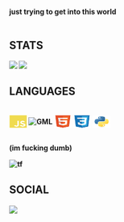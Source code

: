 <strong>just trying to get into this world
<br>
<br>
<h2>STATS</h2>
<div>
	<img src="https://github-readme-stats.vercel.app/api?username=xtashi&show_icons=true&count_private=true&theme=gruvbox&hide=issues&layout=compact&hide_border=true"
	width="40%" />
	<img src="https://github-readme-stats.vercel.app/api/top-langs/?username=xtashi&show_icons=true&count_private=true&theme=gruvbox&hide=issues&layout=compact&hide_border=true" width="40%">
</div>

  <h2>LANGUAGES</h2>

<div style="display: inline_block"><br>
   <img align="center" alt="JS" height="25" width="35" src="https://raw.githubusercontent.com/devicons/devicon/master/icons/javascript/javascript-plain.svg">
  <img align="center" alt="GML" height="26" width="29" src="https://coal.gamemaker.io/sites/5d75794b3c84c70006700381/theme/images/og/thumbnail_gm_logo.png?1671538779">
    <img align="center" alt="HTML" height="25" width="35" src="https://raw.githubusercontent.com/devicons/devicon/master/icons/html5/html5-original.svg">
  <img align="center" alt="CSS" height="25" width="35" src="https://raw.githubusercontent.com/devicons/devicon/master/icons/css3/css3-original.svg">
  <img align="center" alt="Python" height="25" width="35" src="https://raw.githubusercontent.com/devicons/devicon/master/icons/python/python-original.svg">
</div><br>

<p>(im fucking dumb)</p>  
  
<img align="center" alt="tf" src="http://mortalkombatwarehouse.com/mk3/kunglao/sprites/dizzy/a1.gif">
  
<h2>SOCIAL</h2>
<a href="https://github.com/xtashi" target="_blank"><img align="center" src="https://img.shields.io/badge/GitHub-100000?style=for-the-badge&logo=github&logoColor=white" target="_blank"></a><br>


